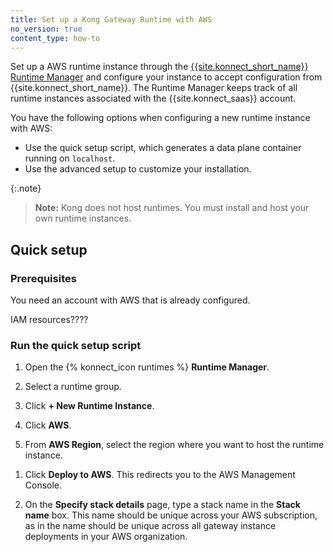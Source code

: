 ```yaml
---
title: Set up a Kong Gateway Runtime with AWS
no_version: true
content_type: how-to
---
```


Set up a AWS runtime instance through the
[{{site.konnect_short_name}} Runtime Manager](/konnect/runtime-manager) and
configure your instance to accept configuration from
{{site.konnect_short_name}}. The Runtime Manager keeps track of all runtime
instances associated with the {{site.konnect_saas}} account.

You have the following options when configuring a new runtime instance with AWS:
* Use the quick setup script, which generates a data plane container
running on `localhost`.
* Use the advanced setup to customize your installation.

{:.note}
> **Note:** Kong does not host runtimes. You must install and host your own
runtime instances.

## Quick setup

### Prerequisites

You need an account with AWS that is already configured. <!-- Does this need certain permissions or certain settings configured? -->

IAM resources????

### Run the quick setup script

1. Open the {% konnect_icon runtimes %} **Runtime Manager**.

1. Select a runtime group.

1. Click **+ New Runtime Instance**.

1. Click **AWS**.

1. From **AWS Region**, select the region where you want to host the runtime instance.

<!-- Or can we do just a "configure the fields on the page" ?-->

1. Click **Deploy to AWS**. 
This redirects you to the AWS Management Console.

1. On the **Specify stack details** page, type a stack name in the **Stack name** box. This name should be unique across your AWS subscription, as in the name should be unique across all gateway instance deployments in your AWS organization.

